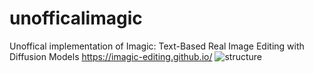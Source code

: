 # unofficalimagic
Unoffical implementation of Imagic: Text-Based Real Image Editing with Diffusion Models
https://imagic-editing.github.io/
![structure](https://imagic-editing.github.io/images/method.png)
